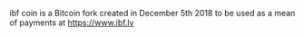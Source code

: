 ibf coin is a Bitcoin fork created in December 5th 2018 to be used as a mean of payments at https://www.ibf.lv
